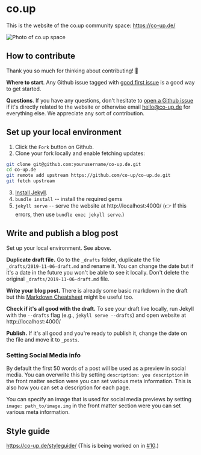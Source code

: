 # co.up

This is the website of the co.up community space: https://co-up.de/

![Photo of co.up space](https://co-up.de/photos/coup_3rd_lounge.jpg)

## How to contribute

Thank you so much for thinking about contributing! 🌻

__Where to start__. Any Github issue tagged with [good first issue](https://github.com/co-up/co-up.de/issues?q=is%3Aissue+is%3Aopen+label%3A%22good+first+issue%22) is a good way to get started.

__Questions__. If you have any questions, don't hesitate to [open a Github issue](https://github.com/co-up/co-up.de/issues/new) if it's directly related to the website or otherwise email hello@co-up.de for everything else. We appreciate any sort of contribution.


## Set up your local environment

1. Click the `Fork` button on Github.
2. Clone your fork locally and enable fetching updates:

```sh
git clone git@github.com:yourusername/co-up.de.git
cd co-up.de
git remote add upstream https://github.com/co-up/co-up.de.git
git fetch upstream
```

3. [Install Jekyll](https://jekyllrb.com/docs/installation/).
4. `bundle install` -- install the required gems
5. `jekyll serve` -- serve the website at http://localhost:4000/
(👉 If this errors, then use `bundle exec jekyll serve`.)


## Write and publish a blog post

Set up your local environment. See above.

__Duplicate draft file.__ Go to the `_drafts` folder, duplicate the file `_drafts/2019-11-06-draft.md` and rename it. You can change the date but if it's a date in the future you won't be able to see it locally.
Don't delete the original `_drafts/2019-11-06-draft.md` file.

__Write your blog post.__ There is already some basic markdown in the draft but this [Markdown Cheatsheet](http://www.jekyllnow.com/Markdown-Style-Guide/) might be useful too.

__Check if it's all good with the draft.__ To see your draft live locally, run Jekyll with the `--drafts` flag (e.g., `jekyll serve --drafts`) and open website at http://localhost:4000/

__Publish.__ If it's all good and you're ready to publish it, change the date on the file and move it to `_posts`.

### Setting Social Media info

By default the first 50 words of a post will be used as a preview in social media. You can overwrite this by setting  `description: you description` in the front matter section were you can set various meta information. This is also how you can set a description for each page.

You can specify an image that is used for social media previews by setting
`image: path_to/image.img` in the front matter section were you can set various meta information.

## Style guide

https://co-up.de/styleguide/ (This is being worked on in [#10](https://github.com/co-up/co-up.de/issues/10).)
